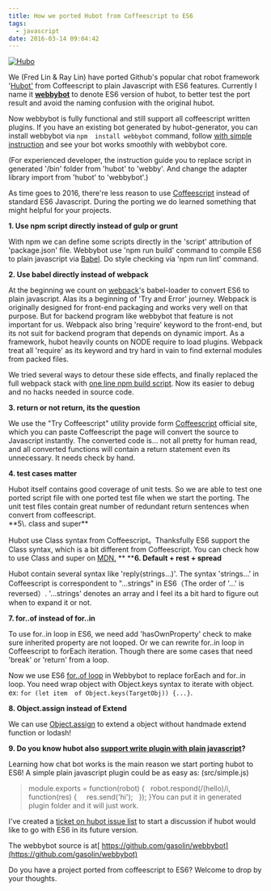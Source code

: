 ```yaml
---
title: How we ported Hubot from Coffeescript to ES6
tags:
  - javascript
date: 2016-03-14 09:04:42
---
```


[![Hubo](https://farm1.staticflickr.com/91/210333714_cccff3a76f.jpg)](https://www.flickr.com/photos/franzbrandtwein/210333714/in/photolist-jA1Tm-7zsdd5-c3S9RY-6nV3Rp-96h4Vx-of3ttt-38gqh7-gmHXQv-dVEbJF-7E2T3H-HtFB3-robohy-druZRm-nrF4vh-HtFAN-7Dk3uW-pkMp7E-qpn51r-67WHcz-dmkogt-AkVdM-951oFH-af6bdQ-igcWis-bw1gLG-6ZkGsP-r3KjtA-aojgSy-qXYEst-ckHzAN-97rv7G-qfi5f6-bu6G96-4mdWDR-62fyWi-qgcVh4-89o3px-8AKiYq-Xb2wh-5K91Q3-rwerig-i19QiK-7jGYc7-2Pc3VK-bNBoUp-9RDmqK-9iEDUt-kb1z7K-dwYP4H-pN2djS "Hubo")<script async="" charset="utf-8" src="//embedr.flickr.com/assets/client-code.js"></script>

We (Fred Lin &amp; Ray Lin) have ported Github's popular chat robot framework '[Hubot'](https://github.com/github/hubot) from Coffeescript to plain Javascript with ES6 features. Currently I name it [**webbybot**](https://github.com/gasolin/webbybot) to denote ES6 version of hubot, to better test the port result and avoid the naming confusion with the original hubot.

Now webbybot is fully functional and still support all coffeescript written plugins.
If you have an existing bot generated by  hubot-generator, you can install webbybot via `npm  install webbybot` command, follow [with simple instruction](https://github.com/gasolin/webbybot#how-to-replace-hubot-to-webbybot) and see your bot works smoothly with webbybot core.

(For experienced developer, the instruction guide you to replace script in  generated '/bin' folder from 'hubot' to 'webby'. And change the adapter  library import from 'hubot' to 'webbybot'.)

As time goes to 2016, there're less reason to use [Coffeescript](http://coffeescript.org/) instead of standard ES6 Javascript. During the porting we do learned something that might helpful for your projects.

**1\. Use npm script directly instead of gulp or grunt**

With npm we can define some scripts directly in the 'script' attribution of 'package.json' file. Webbybot use 'npm run build' command to compile ES6 to plain javascript via [Babel](http://babeljs.io/). Do style checking via 'npm run lint' command.

**2\. Use babel directly instead of webpack**

At the beginning we count on [webpack](https://webpack.github.io/)'s babel-loader to convert ES6 to plain javascript. Alas its a beginning of 'Try and Error' journey. Webpack is originally designed for front-end packaging and works very well on that purpose. But for backend program like webbybot that feature is not important for us. Webpack also bring 'require' keyword to the front-end, but its not suit for backend program that depends on dynamic import. As a framework, hubot heavily counts on NODE require to load plugins. Webpack treat all 'require' as its keyword and try hard in vain to find external modules from packed files.

We tried several ways to detour these side effects, and finally replaced the full webpack stack with [one line npm build script](https://github.com/gasolin/webbybot/blob/master/package.json#L10). Now its easier to debug and no hacks needed in source code.

**3\. return or not return, its the question**

We use the  "Try Coffeescript" utility provide form [Coffeescript](http://coffeescript.org/) official site, which you can paste Coffeescript the page will convert the source to Javascript instantly.
The converted code is... not all pretty for human read, and all converted functions will contain a return statement even its unnecessary. It needs check by hand.

**4\. test cases matter**

<div dir="ltr">Hubot itself contains good coverage of unit tests. So we are able to test one ported script file with one ported test file when we start the porting. The unit test files contain great number of redundant return sentences when convert from coffeescript.</div><div dir="ltr">
</div>**5\. class and super**

Hubot use Class syntax from Coffeescript。Thanksfully ES6 support the Class syntax, which is a bit different from Coffeescript. You can check how to use Class and super on [MDN.](https://developer.mozilla.org/en-US/docs/Web/JavaScript/Reference/Classes) 
**
****6\. Default + rest + spread**

Hubot contain several syntax like 'reply(strings...)'. The syntax 'strings...' in Coffeescript is correspondent to "...strings" in ES6（The order of '...' is reversed）.
'...strings' denotes an array and I feel its a bit hard to figure out when to expand it or not.

**7\. for..of instead of for..in**

To use for..in loop in ES6, we need add 'hasOwnProperty' check to make sure inherited property are not looped. Or we can rewrite for..in loop in Coffeescript to forEach iteration. Though there are some cases that need 'break' or 'return' from a loop.

Now we use ES6 [for..of loop](https://developer.mozilla.org/en-US/docs/Web/JavaScript/Reference/Statements/for...of) in Webbybot to replace forEach and for..in loop. You need wrap object with Object.keys syntax to iterate with object. ex: `for (let item  of Object.keys(TargetObj)) {...}`.

**8\. Object.assign instead of Extend**

We can use [Object.assign](https://developer.mozilla.org/en-US/docs/Web/JavaScript/Reference/Global_Objects/Object/assign) to extend a object without handmade extend function or lodash!

**9\. Do you know hubot also [support write plugin with plain javascript](https://github.com/gasolin/webbybot/blob/master/src/robot.js#L404)?**

Learning how chat bot works is the main reason we start porting hubot to ES6!
A simple plain javascript plugin could be as easy as: (src/simple.js)

> module.exports = function(robot) {
> &nbsp; robot.respond(/(hello)/i, function(res) {
> &nbsp; &nbsp; res.send('hi'); 
> &nbsp; });
> }You can put it in generated plugin folder and it will just work.

I've created a [ticket on hubot issue list](https://github.com/github/hubot/issues/1138) to start a discussion if hubot would like to go with ES6 in its future version.

The webbybot source is at[ https://github.com/gasolin/webbybot](https://github.com/gasolin/webbybot)

Do you have a project ported from coffeescript to ES6? Welcome to drop by your thoughts.